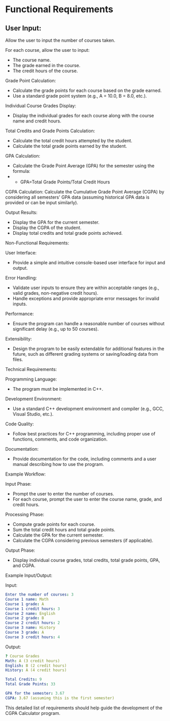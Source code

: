 # Functional Requirements

## User Input:

Allow the user to input the number of courses taken.

For each course, allow the user to input:

- The course name.
- The grade earned in the course.
- The credit hours of the course.

Grade Point Calculation:

- Calculate the grade points for each course based on the grade earned.
- Use a standard grade point system (e.g., A = 10.0, B = 8.0, etc.).

Individual Course Grades Display:

- Display the individual grades for each course along with the course name and credit hours.

Total Credits and Grade Points Calculation:

- Calculate the total credit hours attempted by the student.
- Calculate the total grade points earned by the student.

GPA Calculation:

- Calculate the Grade Point Average (GPA) for the semester using the formula:
- - GPA=Total Grade Points/Total Credit Hours

CGPA Calculation: Calculate the Cumulative Grade Point Average (CGPA) by considering all semesters' GPA data (assuming
historical GPA data is provided or can be input similarly).

Output Results:

- Display the GPA for the current semester.
- Display the CGPA of the student.
- Display total credits and total grade points achieved.

Non-Functional Requirements:

User Interface:

- Provide a simple and intuitive console-based user interface for input and output.

Error Handling:

- Validate user inputs to ensure they are within acceptable ranges (e.g., valid grades, non-negative credit hours).
- Handle exceptions and provide appropriate error messages for invalid inputs.

Performance:

- Ensure the program can handle a reasonable number of courses without significant delay (e.g., up to 50 courses).

Extensibility:

- Design the program to be easily extendable for additional features in the future, such as different grading systems or
  saving/loading data from files.

Technical Requirements:

Programming Language:

- The program must be implemented in C++.

Development Environment:

- Use a standard C++ development environment and compiler (e.g., GCC, Visual Studio, etc.).

Code Quality:

- Follow best practices for C++ programming, including proper use of functions, comments, and code organization.

Documentation:

- Provide documentation for the code, including comments and a user manual describing how to use the program.

Example Workflow:

Input Phase:

- Prompt the user to enter the number of courses.
- For each course, prompt the user to enter the course name, grade, and credit hours.

Processing Phase:

- Compute grade points for each course.
- Sum the total credit hours and total grade points.
- Calculate the GPA for the current semester.
- Calculate the CGPA considering previous semesters (if applicable).

Output Phase:

- Display individual course grades, total credits, total grade points, GPA, and CGPA.

Example Input/Output:

Input:

```yaml
Enter the number of courses: 3
Course 1 name: Math
Course 1 grade: A
Course 1 credit hours: 3
Course 2 name: English
Course 2 grade: B
Course 2 credit hours: 2
Course 3 name: History
Course 3 grade: A
Course 3 credit hours: 4
```

Output:

```yaml
? Course Grades
Math: A (3 credit hours)
English: B (2 credit hours)
History: A (4 credit hours)

Total Credits: 9
Total Grade Points: 33

GPA for the semester: 3.67
CGPA: 3.67 (assuming this is the first semester)
```

This detailed list of requirements should help guide the development of the CGPA Calculator program.
